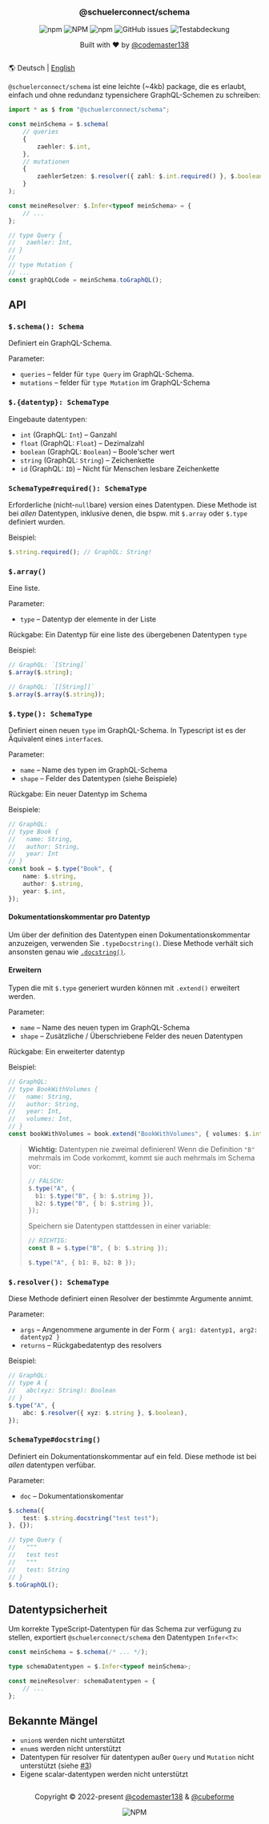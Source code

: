 <div align="center">
<h3>@schuelerconnect/schema</h1>
<p>
<img alt="npm" src="https://img.shields.io/npm/v/@schuelerconnect/schema?color=red&style=for-the-badge">
<img alt="NPM" src="https://img.shields.io/npm/l/@schuelerconnect/schema?color=orange&style=for-the-badge">
<img alt="npm" src="https://img.shields.io/npm/dt/@schuelerconnect/schema?color=yellow&style=for-the-badge">
<img alt="GitHub issues" src="https://img.shields.io/github/issues/schueler-connect/schema?color=green&style=for-the-badge">
<img alt="Testabdeckung" src="./coverage.svg">
</p>
<p>Built with ❤️ by <a href="https://github.com/codemaster138">@codemaster138</a></p>
<img alt="" src="assets/cover.png"/>
</div>

🌎 Deutsch | [English](README-en.md)

`@schuelerconnect/schema` ist eine leichte (~4kb) package, die es erlaubt, einfach und ohne redundanz typensichere GraphQL-Schemen zu schreiben:

```ts
import * as $ from "@schuelerconnect/schema";

const meinSchema = $.schema(
	// queries
	{
		zaehler: $.int,
	},
	// mutationen
	{
		zaehlerSetzen: $.resolver({ zahl: $.int.required() }, $.boolean),
	}
);

const meineResolver: $.Infer<typeof meinSchema> = {
	// ...
};

// type Query {
//   zaehler: Int,
// }
//
// type Mutation {
// ...
const graphQLCode = meinSchema.toGraphQL();
```

## API

### `$.schema(): Schema`

Definiert ein GraphQL-Schema.

Parameter:

- `queries` – felder für `type Query` im GraphQL-Schema.
- `mutations` – felder für `type Mutation` im GraphQL-Schema

### `$.{datentyp}: SchemaType`

Eingebaute datentypen:

- `int` (GraphQL: `Int`) – Ganzahl
- `float` (GraphQL: `Float`) – Dezimalzahl
- `boolean` (GraphQL: `Boolean`) – Boole'scher wert
- `string` (GraphQL: `String`) – Zeichenkette
- `id` (GraphQL: `ID`) – Nicht für Menschen lesbare Zeichenkette

### `SchemaType#required(): SchemaType`

Erforderliche (nicht-`null`bare) version eines Datentypen. Diese Methode ist bei _allen_ Datentypen, inklusive denen, die bspw. mit `$.array` oder `$.type` definiert wurden.

Beispiel:

```ts
$.string.required(); // GraphQL: String!
```

### `$.array()`

Eine liste.

Parameter:

- `type` – Datentyp der elemente in der Liste

Rückgabe: Ein Datentyp für eine liste des übergebenen Datentypen `type`

Beispiel:

```ts
// GraphQL: `[String]`
$.array($.string);

// GraphQL: `[[String]]`
$.array($.array($.string));
```

### `$.type(): SchemaType`

Definiert einen neuen `type` im GraphQL-Schema. In Typescript ist es der Äquivalent eines `interface`s.

Parameter:

- `name` – Name des typen im GraphQL-Schema
- `shape` – Felder des Datentypen (siehe Beispiele)

Rückgabe: Ein neuer Datentyp im Schema

Beispiele:

```ts
// GraphQL:
// type Book {
//   name: String,
//   author: String,
//   year: Int
// }
const book = $.type("Book", {
	name: $.string,
	author: $.string,
	year: $.int,
});
```

#### Dokumentationskommentar pro Datentyp

Um über der definition des Datentypen einen Dokumentationskommentar anzuzeigen, verwenden Sie `.typeDocstring()`. Diese Methode verhält sich ansonsten genau wie [`.docstring()`](#schematypedocstring).

#### Erweitern

Typen die mit `$.type` generiert wurden können mit `.extend()` erweitert werden.

Parameter:

- `name` – Name des neuen typen im GraphQL-Schema
- `shape` – Zusätzliche / Überschriebene Felder des neuen Datentypen

Rückgabe: Ein erweiterter datentyp

Beispiel:

```ts
// GraphQL:
// type BookWithVolumes {
//   name: String,
//   author: String,
//   year: Int,
//   volumes: Int,
// }
const bookWithVolumes = book.extend("BookWithVolumes", { volumes: $.int });
```

> **Wichtig:** Datentypen nie zweimal definieren! Wenn die Definition `"B"` mehrmals im Code vorkommt, kommt sie auch mehrmals im Schema vor:
>
> ```ts
> // FALSCH:
> $.type("A", {
> 	b1: $.type("B", { b: $.string }),
> 	b2: $.type("B", { b: $.string }),
> });
> ```
>
> Speichern sie Datentypen stattdessen in einer variable:
>
> ```ts
> // RICHTIG:
> const B = $.type("B", { b: $.string });
>
> $.type("A", { b1: B, b2: B });
> ```

### `$.resolver(): SchemaType`

Diese Methode definiert einen Resolver der bestimmte Argumente annimt.

Parameter:

- `args` – Angenommene argumente in der Form `{ arg1: datentyp1, arg2: datentyp2 }`
- `returns` – Rückgabedatentyp des resolvers

Beispiel:

```ts
// GraphQL:
// type A {
//   abc(xyz: String): Boolean
// }
$.type("A", {
	abc: $.resolver({ xyz: $.string }, $.boolean),
});
```

### `SchemaType#docstring()`

Definiert ein Dokumentationskommentar auf ein feld. Diese methode ist bei *allen* datentypen verfübar.

Parameter:

- `doc` – Dokumentationskomentar

```ts
$.schema({
	test: $.string.docstring("test test");
}, {});

// type Query {
//   """
//   test test
//   """
//   test: String
// }
$.toGraphQL();
```

## Datentypsicherheit

Um korrekte TypeScript-Datentypen für das Schema zur verfügung zu stellen, exportiert `@schuelerconnect/schema` den Datentypen `Infer<T>`:

```ts
const meinSchema = $.schema(/* ... */);

type schemaDatentypen = $.Infer<typeof meinSchema>;

const meineResolver: schemaDatentypen = {
	// ...
};
```

## Bekannte Mängel

- `union`s werden nicht unterstützt
- `enum`s werden nicht unterstützt
- Datentypen für resolver für datentypen außer `Query` und `Mutation` nicht unterstützt (siehe [#3](https://github.com/schueler-connect/schema/issues/3))
- Eigene scalar-datentypen werden nicht unterstützt

<div align="center">
<img alt="" src="assets/footer.png"/>
<p>Copyright © 2022-present <a href="https://github.com/codemaster138/">@codemaster138</a> & <a href="https://github.com/cubeforme/">@cubeforme</a></p>
<img alt="NPM" src="https://img.shields.io/npm/l/scadm?color=orange&style=for-the-badge">
</div>
